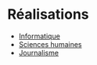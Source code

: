 # Réalisations
- <a href="./informatique">Informatique</a>
- <a href="./sciences-humaines">Sciences humaines</a>
- <a href="./journalisme">Journalisme</a>